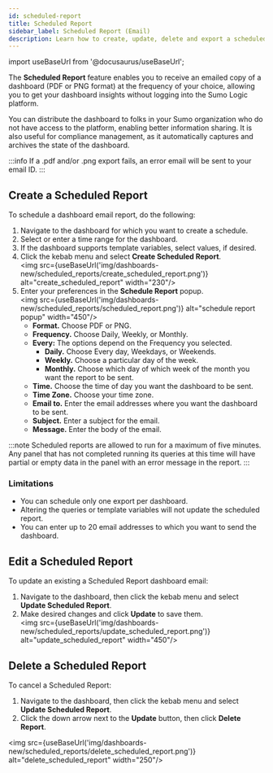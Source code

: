 ```yaml
---
id: scheduled-report
title: Scheduled Report
sidebar_label: Scheduled Report (Email)
description: Learn how to create, update, delete and export a scheduled dashboard report.
---
```


import useBaseUrl from '@docusaurus/useBaseUrl';

The **Scheduled Report** feature enables you to receive an emailed copy of a dashboard (PDF or PNG format) at the frequency of your choice, allowing you to get your dashboard insights without logging into the Sumo Logic platform.

You can distribute the dashboard to folks in your Sumo organization who do not have access to the platform, enabling better information sharing. It is also useful for compliance management, as it automatically captures and archives the state of the dashboard.

:::info
If a .pdf and/or .png export fails, an error email will be sent to your email ID.
:::

## Create a Scheduled Report

To schedule a dashboard email report, do the following:

1. Navigate to the dashboard for which you want to create a schedule.
1. Select or enter a time range for the dashboard.
1. If the dashboard supports template variables, select values, if desired.
1. Click the kebab menu and select **Create Scheduled Report**.<br/><img src={useBaseUrl('img/dashboards-new/scheduled_reports/create_scheduled_report.png')} alt="create_scheduled_report" width="230"/>
1. Enter your preferences in the **Schedule Report** popup.<br/><img src={useBaseUrl('img/dashboards-new/scheduled_reports/scheduled_report.png')} alt="schedule report popup" width="450"/>
   * **Format.** Choose PDF or PNG.
   * **Frequency.** Choose Daily, Weekly, or Monthly.
   * **Every:** The options depend on the Frequency you selected.
      * **Daily.** Choose Every day, Weekdays, or Weekends.
      * **Weekly.** Choose a particular day of the week.
      * **Monthly.** Choose which day of which week of the month you want the report to be sent.
   * **Time.** Choose the time of day you want the dashboard to be sent.
   * **Time Zone.** Choose your time zone.
   * **Email to.** Enter the email addresses where you want the dashboard to be sent.
   * **Subject.** Enter a subject for the email.
   * **Message.** Enter the body of the email.

:::note
Scheduled reports are allowed to run for a maximum of five minutes. Any panel that has not completed running its queries at this time will have partial or empty data in the panel with an error message in the report.
:::

### Limitations

* You can schedule only one export per dashboard.
* Altering the queries or template variables will not update the scheduled report.
* You can enter up to 20 email addresses to which you want to send the dashboard.

## Edit a Scheduled Report

To update an existing a Scheduled Report dashboard email:

1. Navigate to the dashboard, then click the kebab menu and select **Update Scheduled Report**.
1. Make desired changes and click **Update** to save them. <br/><img src={useBaseUrl('img/dashboards-new/scheduled_reports/update_scheduled_report.png')} alt="update_scheduled_report" width="450"/>

## Delete a Scheduled Report

To cancel a Scheduled Report:

1. Navigate to the dashboard, then click the kebab menu and select **Update Scheduled Report**.
1. Click the down arrow next to the **Update** button, then click **Delete Report**.

<img src={useBaseUrl('img/dashboards-new/scheduled_reports/delete_scheduled_report.png')} alt="delete_scheduled_report" width="250"/>
